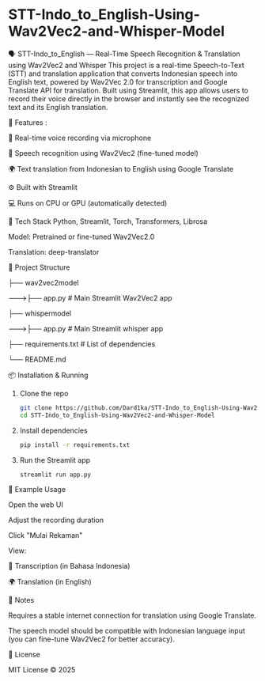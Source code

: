 # STT-Indo_to_English-Using-Wav2Vec2-and-Whisper-Model
🗣️ STT-Indo_to_English — Real-Time Speech Recognition & Translation using Wav2Vec2 and Whisper
This project is a real-time Speech-to-Text (STT) and translation application that converts Indonesian speech into English text, powered by Wav2Vec 2.0 for transcription and Google Translate API for translation. Built using Streamlit, this app allows users to record their voice directly in the browser and instantly see the recognized text and its English translation.

🚀 Features : 

🎤 Real-time voice recording via microphone

🧠 Speech recognition using Wav2Vec2 (fine-tuned model)

🌍 Text translation from Indonesian to English using Google Translate

⚙️ Built with Streamlit

💻 Runs on CPU or GPU (automatically detected)

🧰 Tech Stack
Python, Streamlit, Torch, Transformers, Librosa

Model: Pretrained or fine-tuned Wav2Vec2.0

Translation: deep-translator

📂 Project Structure

├── wav2vec2model

  --->├── app.py                    # Main Streamlit Wav2Vec2 app
  
├── whispermodel

  --->├── app.py                    # Main Streamlit whisper app
  
├── requirements.txt          # List of dependencies

└── README.md

📦 Installation & Running
    
  1. Clone the repo
       ```bash
       git clone https://github.com/Dard1ka/STT-Indo_to_English-Using-Wav2Vec2-and-Whisper-Model.git
       cd STT-Indo_to_English-Using-Wav2Vec2-and-Whisper-Model
       ```
       
  2. Install dependencies
       ```bash
       pip install -r requirements.txt
       ```
       
  3. Run the Streamlit app
       ```bash
       streamlit run app.py
       ```

🧪 Example Usage

Open the web UI

Adjust the recording duration

Click "Mulai Rekaman"

View:

📝 Transcription (in Bahasa Indonesia)

🌍 Translation (in English)

🔐 Notes

Requires a stable internet connection for translation using Google Translate.

The speech model should be compatible with Indonesian language input (you can fine-tune Wav2Vec2 for better accuracy).

📄 License

MIT License © 2025

